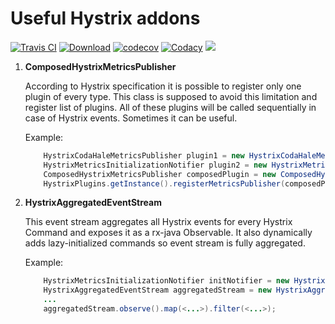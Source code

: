 # Useful Hystrix addons

[![Travis CI][travis img]][travis]
[![Download][bintray img]][bintray]
[![codecov][codecov img]][codecov]
[![Codacy][codacy img]][codacy]
[![][license img]][license]


1. **ComposedHystrixMetricsPublisher**

    According to Hystrix specification it is possible to register only one plugin of every type. This class is supposed to avoid this limitation and register list of plugins.
    All of these plugins will be called sequentially in case of Hystrix events. Sometimes it can be useful.

    Example:
    ```java
        HystrixCodaHaleMetricsPublisher plugin1 = new HystrixCodaHaleMetricsPublisher(new MetricRegistry());
        HystrixMetricsInitializationNotifier plugin2 = new HystrixMetricsInitializationNotifier();
        ComposedHystrixMetricsPublisher composedPlugin = new ComposedHystrixMetricsPublisher(plugin1, plugin2);
        HystrixPlugins.getInstance().registerMetricsPublisher(composedPlugin);
    ```

2. **HystrixAggregatedEventStream**

    This event stream aggregates all Hystrix events for every Hystrix Command and exposes it as a rx-java Observable. 
    It also dynamically adds lazy-initialized commands so event stream is fully aggregated.

    Example:
    ```java
        HystrixMetricsInitializationNotifier initNotifier = new HystrixMetricsInitializationNotifier();
        HystrixAggregatedEventStream aggregatedStream = new HystrixAggregatedEventStream(initNotifier, m -> true);
        ...
        aggregatedStream.observe().map(<...>).filter(<...>);

    ```

[travis]:https://travis-ci.org/ringcentral/hystrix-addons
[travis img]:https://travis-ci.org/ringcentral/hystrix-addons.svg?branch=master
[bintray]:https://bintray.com/ringcentral/maven/com.ringcentral.platform%3Ahystrix-addons/_latestVersion
[bintray img]:https://api.bintray.com/packages/ringcentral/maven/com.ringcentral.platform%3Ahystrix-addons/images/download.svg
[codecov]:https://codecov.io/gh/ringcentral/hystrix-addons
[codecov img]:https://codecov.io/gh/ringcentral/hystrix-addons/branch/develop/graph/badge.svg
[codacy]:https://www.codacy.com/app/mskonovalov/hystrix-addons?utm_source=github.com&utm_medium=referral&utm_content=ringcentral/hystrix-addons&utm_campaign=badger
[codacy img]:https://api.codacy.com/project/badge/Grade/d48232b8c6014ef99f420b06df8f5e27
[license]:LICENSE
[license img]:https://img.shields.io/badge/License-MIT-blue.svg


